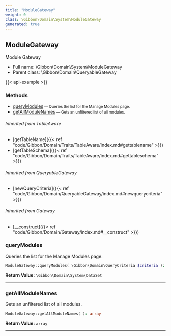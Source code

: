 ```yaml
---
title: "ModuleGateway"
weight: 0
class: \Gibbon\Domain\System\ModuleGateway
generated: true
---
```


## ModuleGateway 

Module Gateway



* Full name: \Gibbon\Domain\System\ModuleGateway
* Parent class: \Gibbon\Domain\QueryableGateway

{{< api-example >}} 



### Methods

- [queryModules](#querymodules)<small> — Queries the list for the Manage Modules page.</small>
- [getAllModuleNames](#getallmodulenames)<small> — Gets an unfiltered list of all modules.</small>




###### Inherited from TableAware
- [getTableName]({{< ref "code/Gibbon/Domain/Traits/TableAware/index.md#gettablename" >}})
- [getTableSchema]({{< ref "code/Gibbon/Domain/Traits/TableAware/index.md#gettableschema" >}})

###### Inherited from QueryableGateway
- [newQueryCriteria]({{< ref "code/Gibbon/Domain/QueryableGateway/index.md#newquerycriteria" >}})

###### Inherited from Gateway
- [__construct]({{< ref "code/Gibbon/Domain/Gateway/index.md#__construct" >}})



### queryModules

Queries the list for the Manage Modules page.

```php
ModuleGateway::queryModules( \Gibbon\Domain\QueryCriteria $criteria ): \Gibbon\Domain\System\DataSet
```






**Return Value:**
`\Gibbon\Domain\System\DataSet`  



---

### getAllModuleNames

Gets an unfiltered list of all modules.

```php
ModuleGateway::getAllModuleNames( ): array
```






**Return Value:**
`array`  



---

